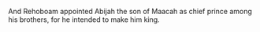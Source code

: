 And Rehoboam appointed Abijah the son of Maacah as chief prince among his brothers, for he intended to make him king.
